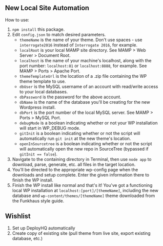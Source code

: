 ## New Local Site Automation
How to use:

1. `npm install` this package.
1. Edit `config.json` to match desired parameters.
    * `themeName` is the name of your theme. Don't use spaces - use `interrogate2016` instead of `Interrogate 2016`, for example.
    * `localRoot` is your local MAMP site directory. See MAMP > Web Server > Document Root.
    * `localhost` is the name of your machine's localhost, along with the  port number: `localhost:81` or `localhost:8888`, for example. See MAMP > Ports > Apache Port.
    * `themeTemplateUrl` is the location of a .zip file containing the WP theme template to use.
    * `dbUser` is the MySQL username of an account with read/write access to your local databases.
    * `dbPassword` is the password for the above account.
    * `dbName` is the name of the database you'll be creating for the new Wordpress install.
    * `dbPort` is the port number of the local MySQL server. See MAMP > Ports > MySQL Port.
    * `debugMode` is a boolean indicating whether or not your WP installation will start in WP_DEBUG mode.
    * `gitInit` is a boolean indicating whether or not the script will automatically run `git init` at the new theme's location.
    * `openInSourcetree` is a boolean indicating whether or not the script will automatically open the new repo in SourceTree (bypassed if `gitInit == false`).
1. Navigate to the containing directory in Terminal, then use `node app` to download, parse, generate, etc. all files in the target location.
1. You'll be directed to the appropriate wp-config page when the downloads and setup complete. Enter the given information there to finish the WP install.
1. Finish the WP install like normal and that's it! You've got a functioning local WP installation at `localhost:[port]/[themeName]`, including the new database and `wp-content/themes/[themeName]` theme downloaded from the Funkhaus style guide.



## Wishlist
1. Set up DeployHQ automatically
1. Create copy of existing site (pull theme from live site, export existing database, etc.)
